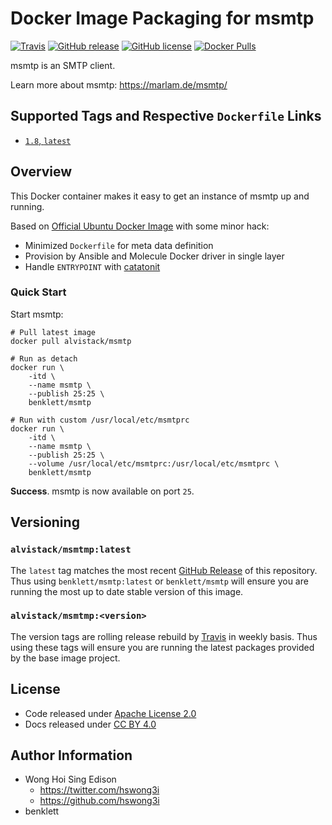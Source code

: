 # Docker Image Packaging for msmtp

[![Travis](https://img.shields.io/travis/com/benklett/docker-msmtp.svg)](https://travis-ci.com/benklett/docker-msmtp)
[![GitHub release](https://img.shields.io/github/release/benklett/docker-msmtp.svg)](https://github.com/benklett/docker-msmtp/releases)
[![GitHub license](https://img.shields.io/github/license/benklett/docker-msmtp.svg)](https://github.com/benklett/docker-msmtp/blob/master/LICENSE)
[![Docker Pulls](https://img.shields.io/docker/pulls/benklett/msmtp.svg)](https://hub.docker.com/r/benklett/msmtp/)

msmtp is an SMTP client.

Learn more about msmtp: <https://marlam.de/msmtp/>

## Supported Tags and Respective `Dockerfile` Links

  - [`1.8`, `latest`](https://github.com/benklett/docker-msmtp/blob/master/molecule/1.8/Dockerfile.j2)

## Overview

This Docker container makes it easy to get an instance of msmtp up and running.

Based on [Official Ubuntu Docker Image](https://hub.docker.com/_/ubuntu/) with some minor hack:

  - Minimized `Dockerfile` for meta data definition
  - Provision by Ansible and Molecule Docker driver in single layer
  - Handle `ENTRYPOINT` with [catatonit](https://github.com/openSUSE/catatonit)

### Quick Start

Start msmtp:

    # Pull latest image
    docker pull alvistack/msmtp
    
    # Run as detach
    docker run \
        -itd \
        --name msmtp \
        --publish 25:25 \
        benklett/msmtp
    
    # Run with custom /usr/local/etc/msmtprc
    docker run \
        -itd \
        --name msmtp \
        --publish 25:25 \
        --volume /usr/local/etc/msmtprc:/usr/local/etc/msmtprc \
        benklett/msmtp

**Success**. msmtp is now available on port `25`.

## Versioning

### `alvistack/msmtmp:latest`

The `latest` tag matches the most recent [GitHub Release](https://github.com/benklett/docker-msmtp/releases) of this repository. Thus using `benklett/msmtp:latest` or `benklett/msmtp` will ensure you are running the most up to date stable version of this image.

### `alvistack/msmtmp:<version>`

The version tags are rolling release rebuild by [Travis](https://travis-ci.com/benklett/docker-msmtp) in weekly basis. Thus using these tags will ensure you are running the latest packages provided by the base image project.

## License

  - Code released under [Apache License 2.0](LICENSE)
  - Docs released under [CC BY 4.0](http://creativecommons.org/licenses/by/4.0/)

## Author Information

  - Wong Hoi Sing Edison
      - <https://twitter.com/hswong3i>
      - <https://github.com/hswong3i>
  - benklett
